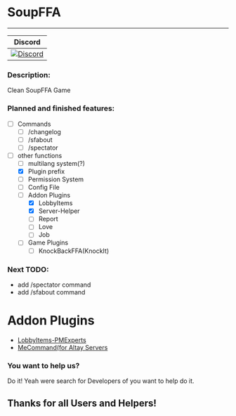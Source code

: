 # SoupFFA
---
| Discord |
| :-----: |
[![Discord](https://img.shields.io/badge/chat-on%20discord-7289da.svg)](https://discord.gg/RukA7Zr) |

### Description:
Clean SoupFFA Game

### Planned and finished features:
- [ ] Commands
    - [ ] /changelog
    - [ ] /sfabout
    - [ ] /spectator
- [ ] other functions
    - [ ] multilang system(?)
    - [x] Plugin prefix
    - [ ] Permission System
    - [ ] Config File
    - [ ] Addon Plugins
        - [x] LobbyItems
        - [x] Server-Helper
        - [ ] Report
        - [ ] Love
        - [ ] Job
    - [ ] Game Plugins
    	- [ ] KnockBackFFA(KnockIt)

### Next TODO:
- add /spectator command
- add /sfabout command

# Addon Plugins
- [LobbyItems-PMExperts](https://github.com/PMExpertsDE/LobbyItems-PMExperts)
- [MeCommand(for Altay Servers](https://github.com/PMExpertsDE/MeCommand)

### You want to help us?
Do it! Yeah were search for Developers of you want to help do it.

## Thanks for all Users and Helpers!
